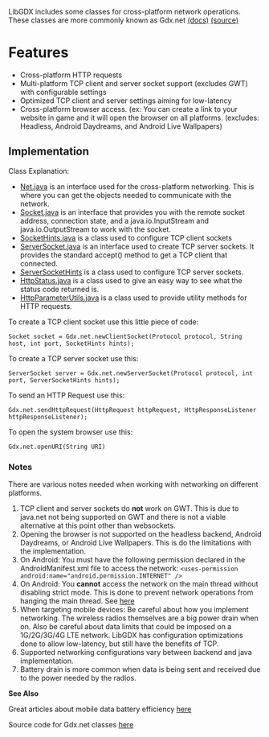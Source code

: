 LibGDX includes some classes for cross-platform network operations. These classes are more commonly known as Gdx.net [(docs)](http://libgdx.badlogicgames.com/nightlies/docs/api/com/badlogic/gdx/Net.html) [(source)](https://github.com/libgdx/libgdx/blob/master/gdx/src/com/badlogic/gdx/Net.java)

# Features

* Cross-platform HTTP requests
* Multi-platform TCP client and server socket support (excludes GWT) with configurable settings
* Optimized  TCP client and server settings aiming for low-latency
* Cross-platform browser access. (ex: You can create a link to your website in game and it will open the browser on all platforms. (excludes: Headless, Android Daydreams, and Android Live Wallpapers)

## Implementation
Class Explanation:
* [Net.java](https://github.com/libgdx/libgdx/blob/master/gdx/src/com/badlogic/gdx/Net.java) is an interface used for the cross-platform networking. This is where you can get the objects needed to communicate with the network.
* [Socket.java](https://github.com/libgdx/libgdx/blob/master/gdx/src/com/badlogic/gdx/net/Socket.java) is an interface that provides you with the remote socket address, connection state, and a java.io.InputStream and java.io.OutputStream to work with the socket.
* [SocketHints.java](https://github.com/libgdx/libgdx/blob/master/gdx/src/com/badlogic/gdx/net/SocketHints.java) is a class used to configure TCP client sockets
* [ServerSocket.java](https://github.com/libgdx/libgdx/blob/master/gdx/src/com/badlogic/gdx/net/ServerSocket.java) is an interface used to create TCP server sockets. It provides the standard accept() method to get a TCP client that connected.
* [ServerSocketHints](https://github.com/libgdx/libgdx/blob/master/gdx/src/com/badlogic/gdx/net/ServerSocketHints.java) is a class used to configure TCP server sockets.
* [HttpStatus.java](https://github.com/libgdx/libgdx/blob/master/gdx/src/com/badlogic/gdx/net/HttpStatus.java) is a class used to give an easy way to see what the status code returned is.
* [HttpParameterUtils.java](https://github.com/libgdx/libgdx/blob/master/gdx/src/com/badlogic/gdx/net/HttpParametersUtils.java) is a class used to provide utility methods for HTTP requests.

To create a TCP client socket use this little piece of code:
```
Socket socket = Gdx.net.newClientSocket(Protocol protocol, String host, int port, SocketHints hints);
```

To create a TCP server socket use this:
```
ServerSocket server = Gdx.net.newServerSocket(Protocol protocol, int port, ServerSocketHints hints);
```

To send an HTTP Request use this:
```
Gdx.net.sendHttpRequest(HttpRequest httpRequest, HttpResponseListener httpResponseListener);
```

To open the system browser use this:
```
Gdx.net.openURI(String URI)
```
### Notes
There are various notes needed when working with networking on different platforms.

1. TCP client and server sockets do **not** work on GWT. This is due to java.net not being supported on GWT and there is not a viable alternative at this point other than websockets.
2. Opening the browser is not supported on the headless backend, Android Daydreams, or Android Live Wallpapers. This is do the limitations with the implementation.
3. On Android: You must have the following permission declared in the AndroidManifest.xml file to access the network: `<uses-permission android:name="android.permission.INTERNET" /> `
4. On Android: You **cannot** access the network on the main thread without disabling strict mode. This is done to prevent network operations from hanging the main thread. See [here](http://developer.android.com/reference/android/os/StrictMode.html)
5. When targeting mobile devices: Be careful about how you implement networking. The wireless radios themselves are a big power drain when on. Also be careful about data limits that could be imposed on a 1G/2G/3G/4G LTE network. LibGDX has configuration optimizations done to allow low-latency, but still have the benefits of TCP.
6. Supported networking configurations vary between backend and java implementation.
7. Battery drain is more common when data is being sent and received due to the power needed by the radios.

**See Also**

Great articles about mobile data battery efficiency [here](https://developer.android.com/training/efficient-downloads/index.html)

Source code for Gdx.net classes [here](https://github.com/libgdx/libgdx/tree/master/gdx/src/com/badlogic/gdx/net)